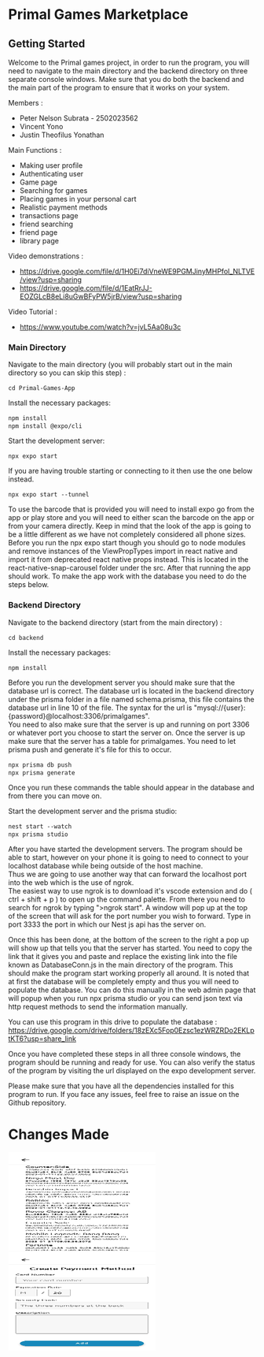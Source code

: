 # Primal Games Marketplace
## Getting Started
Welcome to the Primal games project, in order to run the program, you will need to navigate to the main directory and the backend directory on three separate console windows. Make sure that you do both the backend and the main part of the program to ensure that it works on your system.

Members : 
- Peter Nelson Subrata - 2502023562
- Vincent Yono
- Justin Theofilus Yonathan

Main Functions : 
- Making user profile
- Authenticating user
- Game page
- Searching for games
- Placing games in your personal cart
- Realistic payment methods
- transactions page
- friend searching
- friend page
- library page

Video demonstrations : 
- https://drive.google.com/file/d/1H0Ei7diVneWE9PGMJinyMHPfol_NLTVE/view?usp=sharing
- https://drive.google.com/file/d/1EatRrJJ-EOZGLcB8eLi8uGwBFyPW5jrB/view?usp=sharing  

Video Tutorial : 
- https://www.youtube.com/watch?v=jvL5Aa08u3c

### Main Directory
Navigate to the main directory (you will probably start out in the main directory so you can skip this step) :
```
cd Primal-Games-App
```
Install the necessary packages:
```
npm install
npm install @expo/cli
```
Start the development server:
```
npx expo start
```
If you are having trouble starting or connecting to it then use the one below instead.

```
npx expo start --tunnel
```  
To use the barcode that is provided you will need to install expo go from the app or play store and you will need to either scan the barcode on the app or from your camera directly. Keep in mind that the look of the app is going to be a little different as we have not completely considered all phone sizes.  
Before you run the npx expo start though you should go to node modules and remove instances of the ViewPropTypes import in react native and import it from deprecated react native props instead. This is located in the react-native-snap-carousel folder under the src. After that running the app should work. To make the app work with the database you need to do the steps below.

### Backend Directory
Navigate to the backend directory (start from the main directory) :
```
cd backend
```
Install the necessary packages:
```
npm install
```  
Before you run the development server you should make sure that the database url is correct. The database url is located in the backend directory under the prisma folder in a file named schema.prisma, this file contains the database url in line 10 of the file. The syntax for the url is "mysql://{user}:{password}@localhost:3306/primalgames".  
You need to also make sure that the server is up and running on port 3306 or whatever port you choose to start the server on. Once the server is up make sure that the server has a table for primalgames. You need to let prisma push and generate it's file for this to occur.  
```
npx prisma db push
npx prisma generate
```

Once you run these commands the table should appear in the database and from there you can move on.  

Start the development server and the prisma studio:
```
nest start --watch
npx prisma studio
```  

After you have started the development servers. The program should be able to start, however on your phone it is going to need to connect to your localhost database while being outside of the host machine.  
Thus we are going to use another way that can forward the localhost port into the web which is the use of ngrok.  
The easiest way to use ngrok is to download it's vscode extension and do ( ctrl + shift + p ) to open up the command palette. From there you need to search for ngrok by typing ">ngrok start". A window will pop up at the top of the screen that will ask for the port number you wish to forward. Type in port 3333 the port in which our Nest js api has the server on.  

Once this has been done, at the bottom of the screen to the right a pop up will show up that tells you that the server has started. You need to copy the link that it gives you and paste and replace the existing link into the file known as DatabaseConn.js in the main directory of the program. This should make the program start working properly all around. It is noted that at first the database will be completely empty and thus you will need to populate the database. You can do this manually in the web admin page that will popup when you run npx prisma studio or you can send json text via http request methods to send the information manually.

You can use this program in this drive to populate the database :  
https://drive.google.com/drive/folders/18zEXc5Fop0Ezsc1ezWRZRDo2EKLptKT6?usp=share_link

Once you have completed these steps in all three console windows, the program should be running and ready for use.
You can also verify the status of the program by visiting the url displayed on the expo development server.

Please make sure that you have all the dependencies installed for this program to run. If you face any issues, feel free to raise an issue on the Github repository.  

# Changes Made  

<img src="Images/Screenshot_20230121-163506_Expo_Go.jpg" width="300" height="200">
<img src="Images/Screenshot_20230121-163514_Expo_Go.jpg" width="300" height="200">
